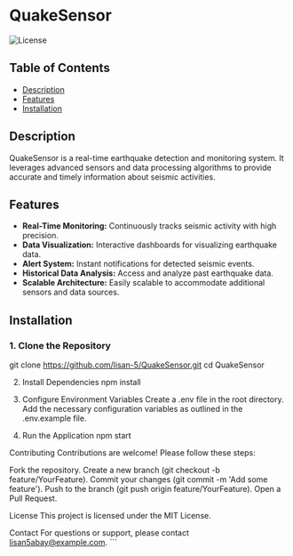 # QuakeSensor

![License](https://img.shields.io/badge/License-MIT-blue.svg)

## Table of Contents

- [Description](#description)
- [Features](#features)
- [Installation](#installation)

## Description

QuakeSensor is a real-time earthquake detection and monitoring system. It leverages advanced sensors and data processing algorithms to provide accurate and timely information about seismic activities.

## Features

- **Real-Time Monitoring:** Continuously tracks seismic activity with high precision.
- **Data Visualization:** Interactive dashboards for visualizing earthquake data.
- **Alert System:** Instant notifications for detected seismic events.
- **Historical Data Analysis:** Access and analyze past earthquake data.
- **Scalable Architecture:** Easily scalable to accommodate additional sensors and data sources.

## Installation

### 1. Clone the Repository

git clone https://github.com/lisan-5/QuakeSensor.git
cd QuakeSensor

2. Install Dependencies
npm install

3. Configure Environment Variables
Create a .env file in the root directory.
Add the necessary configuration variables as outlined in the .env.example file.

4. Run the Application
npm start

Contributing
Contributions are welcome! Please follow these steps:

Fork the repository.
Create a new branch (git checkout -b feature/YourFeature).
Commit your changes (git commit -m 'Add some feature').
Push to the branch (git push origin feature/YourFeature).
Open a Pull Request.

License
This project is licensed under the MIT License.

Contact
For questions or support, please contact lisan5abay@example.com. ```
